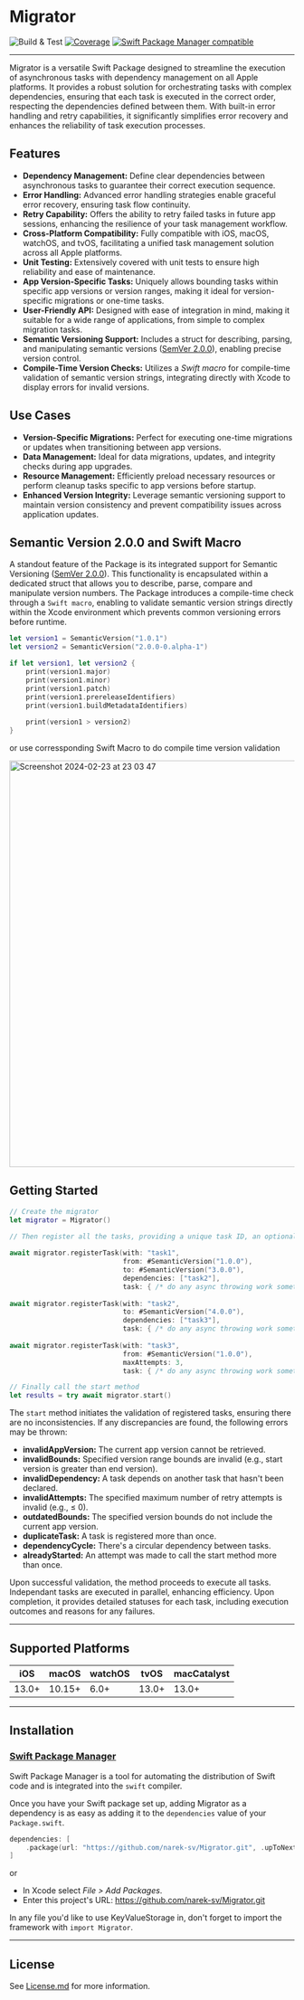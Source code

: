 # Migrator

![Build & Test](https://github.com/narek-sv/Migrator/actions/workflows/swift.yml/badge.svg)
[![Coverage](https://img.shields.io/badge/coverage->=95%25-brightgreen)](https://github.com/narek-sv/Migrator/actions/workflows/swift.yml)
[![Swift Package Manager compatible](https://img.shields.io/badge/Swift%20Package%20Manager-compatible-success.svg)](https://github.com/apple/swift-package-manager)

---

Migrator is a versatile Swift Package designed to streamline the execution of asynchronous tasks with dependency management on all Apple platforms. It provides a robust solution for orchestrating tasks with complex dependencies, ensuring that each task is executed in the correct order, respecting the dependencies defined between them. With built-in error handling and retry capabilities, it significantly simplifies error recovery and enhances the reliability of task execution processes.

## Features
* **Dependency Management:** Define clear dependencies between asynchronous tasks to guarantee their correct execution sequence.
* **Error Handling:** Advanced error handling strategies enable graceful error recovery, ensuring task flow continuity.
* **Retry Capability:** Offers the ability to retry failed tasks in future app sessions, enhancing the resilience of your task management workflow.
* **Cross-Platform Compatibility:** Fully compatible with iOS, macOS, watchOS, and tvOS, facilitating a unified task management solution across all Apple platforms.
* **Unit Testing:** Extensively covered with unit tests to ensure high reliability and ease of maintenance.
* **App Version-Specific Tasks:** Uniquely allows bounding tasks within specific app versions or version ranges, making it ideal for version-specific migrations or one-time tasks.
* **User-Friendly API:** Designed with ease of integration in mind, making it suitable for a wide range of applications, from simple to complex migration tasks.
* **Semantic Versioning Support:** Includes a struct for describing, parsing, and manipulating semantic versions ([SemVer 2.0.0](https://semver.org/)), enabling precise version control.
* **Compile-Time Version Checks:** Utilizes a *Swift macro* for compile-time validation of semantic version strings, integrating directly with Xcode to display errors for invalid versions.

## Use Cases
* **Version-Specific Migrations:** Perfect for executing one-time migrations or updates when transitioning between app versions.
* **Data Management:** Ideal for data migrations, updates, and integrity checks during app upgrades.
* **Resource Management:** Efficiently preload necessary resources or perform cleanup tasks specific to app versions before startup.
* **Enhanced Version Integrity:** Leverage semantic versioning support to maintain version consistency and prevent compatibility issues across application updates.

## Semantic Version 2.0.0 and Swift Macro

A standout feature of the Package is its integrated support for Semantic Versioning ([SemVer 2.0.0](https://semver.org/)). This functionality is encapsulated within a dedicated struct that allows you to describe, parse, compare and manipulate version numbers. The Package introduces a compile-time check through a `Swift macro`, enabling to validate semantic version strings directly within the Xcode environment which prevents common versioning errors before runtime.

```swift
let version1 = SemanticVersion("1.0.1")
let version2 = SemanticVersion("2.0.0-0.alpha-1")

if let version1, let version2 {
    print(version1.major)
    print(version1.minor)
    print(version1.patch)
    print(version1.prereleaseIdentifiers)
    print(version1.buildMetadataIdentifiers)
            
    print(version1 > version2)
}
```

or use corressponding Swift Macro to do compile time version validation

<img width="719" alt="Screenshot 2024-02-23 at 23 03 47" src="https://github.com/narek-sv/Migrator/assets/23353201/b25dbc55-ab5b-406d-8077-999adf57f6dc">

## Getting Started

```swift
// Create the migrator
let migrator = Migrator()

// Then register all the tasks, providing a unique task ID, an optional app version range for execution, any dependencies on other tasks, and the number of retry attempts for the next app session in case of failure.
        
await migrator.registerTask(with: "task1",
                            from: #SemanticVersion("1.0.0"),
                            to: #SemanticVersion("3.0.0"),
                            dependencies: ["task2"],
                            task: { /* do any async throwing work something */ })
        
await migrator.registerTask(with: "task2",
                            to: #SemanticVersion("4.0.0"),
                            dependencies: ["task3"],
                            task: { /* do any async throwing work something */ })
        
await migrator.registerTask(with: "task3",
                            from: #SemanticVersion("1.0.0"),
                            maxAttempts: 3,
                            task: { /* do any async throwing work something */ })

// Finally call the start method
let results = try await migrator.start()
```

The `start` method initiates the validation of registered tasks, ensuring there are no inconsistencies. If any discrepancies are found, the following errors may be thrown:

* **invalidAppVersion:** The current app version cannot be retrieved.
* **invalidBounds:** Specified version range bounds are invalid (e.g., start version is greater than end version).
* **invalidDependency:** A task depends on another task that hasn't been declared.
* **invalidAttempts:** The specified maximum number of retry attempts is invalid (e.g., ≤ 0).
* **outdatedBounds:** The specified version bounds do not include the current app version.
* **duplicateTask:** A task is registered more than once.
* **dependencyCycle:** There's a circular dependency between tasks.
* **alreadyStarted:** An attempt was made to call the start method more than once.

Upon successful validation, the method proceeds to execute all tasks. Independant tasks are executed in parallel, enhancing efficiency. Upon completion, it provides detailed statuses for each task, including execution outcomes and reasons for any failures.

---
## Supported Platforms

| iOS | macOS | watchOS | tvOS | macCatalyst |
| --- | --- | --- | --- | --- |
| 13.0+ | 10.15+ | 6.0+ | 13.0+ | 13.0+ |

---
## Installation

### [Swift Package Manager](https://swift.org/package-manager/)

Swift Package Manager is a tool for automating the distribution of Swift code and is integrated into the `swift` compiler. 

Once you have your Swift package set up, adding Migrator as a dependency is as easy as adding it to the `dependencies` value of your `Package.swift`.

```swift
dependencies: [
    .package(url: "https://github.com/narek-sv/Migrator.git", .upToNextMajor(from: "1.0.0"))
]
```

or

* In Xcode select *File > Add Packages*.
* Enter this project's URL: https://github.com/narek-sv/Migrator.git

In any file you'd like to use KeyValueStorage in, don't forget to
import the framework with `import Migrator`.

---
## License

See [License.md](https://github.com/narek-sv/Migrator/blob/main/LICENSE) for more information.


